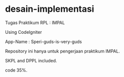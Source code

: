 # desain-implementasi
Tugas Praktikum RPL : IMPAL

Using CodeIgniter

App-Name : Speri-guds-is-very-guds

Repository ini hanya untuk pengerjaan praktikum IMPAL.

SKPL and DPPL included.

code 35%.
